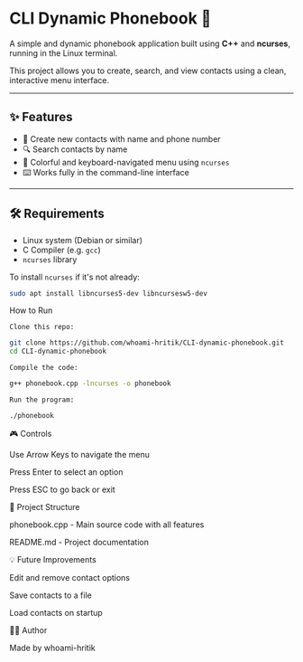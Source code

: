 # CLI Dynamic Phonebook 📱

A simple and dynamic phonebook application built using **C++** and **ncurses**, running in the Linux terminal.

This project allows you to create, search, and view contacts using a clean, interactive menu interface.

---

## ✨ Features

- 📇 Create new contacts with name and phone number  
- 🔍 Search contacts by name  
- 🎨 Colorful and keyboard-navigated menu using `ncurses`  
- ⌨️ Works fully in the command-line interface  

---

## 🛠️ Requirements

- Linux system (Debian or similar)
- C Compiler (e.g. `gcc`)
- `ncurses` library

To install `ncurses` if it's not already:

```bash
sudo apt install libncurses5-dev libncursesw5-dev
```
 How to Run

    Clone this repo:
```bash
git clone https://github.com/whoami-hritik/CLI-dynamic-phonebook.git
cd CLI-dynamic-phonebook
```
    Compile the code:
```bash
g++ phonebook.cpp -lncurses -o phonebook
```
    Run the program:
```bash
./phonebook
```
🎮 Controls

Use Arrow Keys to navigate the menu

Press Enter to select an option

Press ESC to go back or exit

📂 Project Structure

phonebook.cpp - Main source code with all features

README.md - Project documentation

💡 Future Improvements

Edit and remove contact options

Save contacts to a file

Load contacts on startup

🧑‍💻 Author

Made by whoami-hritik

